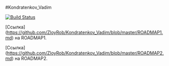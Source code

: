 #Kondratenkov_Vadim

[![Build Status](https://travis-ci.org/ZloyRob/Kondratenkov_Vadim.svg?branch=master)](https://travis-ci.org/ZloyRob/Kondratenkov_Vadim)

[Ссылка] (https://github.com/ZloyRob/Kondratenkov_Vadim/blob/master/ROADMAP1.md) на ROADMAP1.

[Ссылка] (https://github.com/ZloyRob/Kondratenkov_Vadim/blob/master/ROADMAP2.md) на ROADMAP2.


